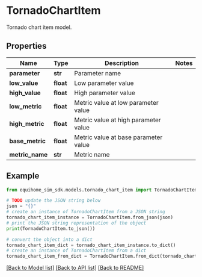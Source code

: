 # TornadoChartItem

Tornado chart item model.

## Properties

Name | Type | Description | Notes
------------ | ------------- | ------------- | -------------
**parameter** | **str** | Parameter name | 
**low_value** | **float** | Low parameter value | 
**high_value** | **float** | High parameter value | 
**low_metric** | **float** | Metric value at low parameter value | 
**high_metric** | **float** | Metric value at high parameter value | 
**base_metric** | **float** | Metric value at base parameter value | 
**metric_name** | **str** | Metric name | 

## Example

```python
from equihome_sim_sdk.models.tornado_chart_item import TornadoChartItem

# TODO update the JSON string below
json = "{}"
# create an instance of TornadoChartItem from a JSON string
tornado_chart_item_instance = TornadoChartItem.from_json(json)
# print the JSON string representation of the object
print(TornadoChartItem.to_json())

# convert the object into a dict
tornado_chart_item_dict = tornado_chart_item_instance.to_dict()
# create an instance of TornadoChartItem from a dict
tornado_chart_item_from_dict = TornadoChartItem.from_dict(tornado_chart_item_dict)
```
[[Back to Model list]](../README.md#documentation-for-models) [[Back to API list]](../README.md#documentation-for-api-endpoints) [[Back to README]](../README.md)


